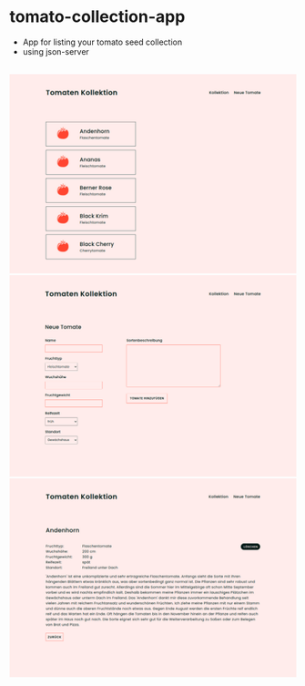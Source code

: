 # tomato-collection-app

- App for listing your tomato seed collection
- using json-server

<br>

<img src="./screenshots/collection.jpg" width="700">

<img src="./screenshots/form.jpg" width="700">

<img src="./screenshots/detail.jpg" width="700">
